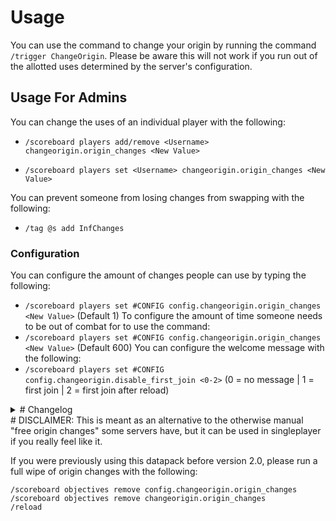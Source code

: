 # Usage
You can use the command to change your origin by running the command `/trigger ChangeOrigin`. Please be aware this will not work if you run out of the allotted uses determined by the server's configuration.
## Usage For Admins
You can change the uses of an individual player with the following:
* `/scoreboard players add/remove <Username> changeorigin.origin_changes <New Value>`

* `/scoreboard players set <Username> changeorigin.origin_changes <New Value>`

You can prevent someone from losing changes from swapping with the following:
* `/tag @s add InfChanges`
### Configuration
You can configure the amount of changes people can use by typing the following:
* `/scoreboard players set #CONFIG config.changeorigin.origin_changes <New Value>`
(Default 1)
To configure the amount of time someone needs to be out of combat for to use the command:
* `/scoreboard players set #CONFIG config.changeorigin.origin_changes <New Value>`
(Default 600)
You can configure the welcome message with the following:
* `/scoreboard players set #CONFIG config.changeorigin.disable_first_join <0-2>`
(0 = no message | 1 = first join | 2 = first join after reload)

<details>
<summary># Changelog</summary>
<br>
# Changelog
- Updated README.md
- 
</details>
# DISCLAIMER:
This is meant as an alternative to the otherwise manual "free origin changes" some servers have, but it can be used in singleplayer if you really feel like it.

If you were previously using this datapack before version 2.0, please run a full wipe of origin changes with the following:
```
/scoreboard objectives remove config.changeorigin.origin_changes
/scoreboard objectives remove changeorigin.origin_changes
/reload
```
